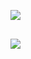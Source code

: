 <img style="margin-top:30px;display:block;" src="https://github-readme-stats.vercel.app/api?username=Alesion30&count_private=true&show_icons=true" />
<img style="margin-top:30px;display:block;" src="https://github-readme-stats.vercel.app/api/top-langs/?username=Alesion30&langs_count=8" />
